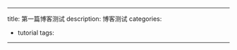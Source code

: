 
---
title: 第一篇博客测试
description: 博客测试
categories:
 - tutorial
tags:
---
<!-- more 


### 代码

```
print('hello world!)
```

### 文字

hello world!

### 图片


<img class="centered" src="1.png" />


![1683878356561](image/2023-05-12-first_blog/1683878356561.png)
